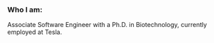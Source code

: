 ### Who I am:

Associate Software Engineer with a Ph.D. in Biotechnology, currently employed at Tesla.


